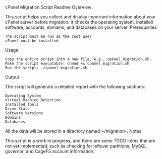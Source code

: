 cPanel Migration Script Readme
Overview

This script helps you collect and display important information about your cPanel server before migration. It checks the operating system, installed software, accounts, domains, and databases on your server.
Prerequisites

    The script must be run as the root user
    cPanel must be installed

Usage

    Copy the entire script into a new file, e.g., cpanel_migration.sh.
    Make the script executable: chmod +x cpanel_migration.sh
    Run the script: ./cpanel_migration.sh

Output

The script will generate a detailed report with the following sections:

    Operating System
    Virtual Machine Detection
    Installed Tools
    Drive Stats
    Software Versions
    Domains
    Databases

All the data will be stored in a directory named ~/migration-<DATE>.
Notes

This script is a work in progress, and there are some TODO items that are not yet implemented, such as checking for leftover partitions, MySQL governor, and CageFS account information.
